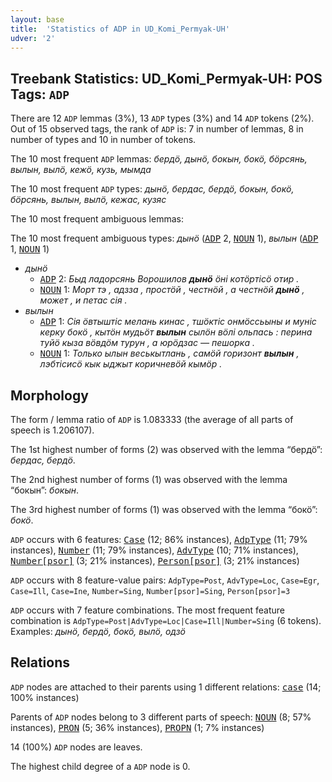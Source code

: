 ```yaml
---
layout: base
title:  'Statistics of ADP in UD_Komi_Permyak-UH'
udver: '2'
---
```


## Treebank Statistics: UD_Komi_Permyak-UH: POS Tags: `ADP`

There are 12 `ADP` lemmas (3%), 13 `ADP` types (3%) and 14 `ADP` tokens (2%).
Out of 15 observed tags, the rank of `ADP` is: 7 in number of lemmas, 8 in number of types and 10 in number of tokens.

The 10 most frequent `ADP` lemmas: <em>бердӧ, дынӧ, бокын, бокӧ, бӧрсянь, вылын, вылӧ, кежӧ, кузь, мымда</em>

The 10 most frequent `ADP` types:  <em>дынӧ, бердас, бердӧ, бокын, бокӧ, бӧрсянь, вылын, вылӧ, кежас, кузяс</em>

The 10 most frequent ambiguous lemmas: 

The 10 most frequent ambiguous types:  <em>дынӧ</em> (<tt><a href="koi_uh-pos-ADP.html">ADP</a></tt> 2, <tt><a href="koi_uh-pos-NOUN.html">NOUN</a></tt> 1), <em>вылын</em> (<tt><a href="koi_uh-pos-ADP.html">ADP</a></tt> 1, <tt><a href="koi_uh-pos-NOUN.html">NOUN</a></tt> 1)


* <em>дынӧ</em>
  * <tt><a href="koi_uh-pos-ADP.html">ADP</a></tt> 2: <em>Быд лaдopcянь Ворошилов <b>дынӧ</b> ӧні кoтӧpтіcӧ oтиp .</em>
  * <tt><a href="koi_uh-pos-NOUN.html">NOUN</a></tt> 1: <em>Морт тэ , адзза , простӧй , честнӧй , а честнӧй <b>дынӧ</b> , может , и петас сія .</em>
* <em>вылын</em>
  * <tt><a href="koi_uh-pos-ADP.html">ADP</a></tt> 1: <em>Сія ӧвтыштіс мелань кинас , тшӧктіс онмӧссьыны и муніс керку бокӧ , кытӧн мудьӧт <b>вылын</b> сылӧн вӧлі ольпась : перина туйӧ кыза вӧвдӧм турун , а юрӧдзас — пешорка .</em>
  * <tt><a href="koi_uh-pos-NOUN.html">NOUN</a></tt> 1: <em>Только ылын веськытлань , самӧй горизонт <b>вылын</b> , лэбтіcиcӧ кык ыджыт коричневӧй кымӧp .</em>

## Morphology

The form / lemma ratio of `ADP` is 1.083333 (the average of all parts of speech is 1.206107).

The 1st highest number of forms (2) was observed with the lemma “бердӧ”: <em>бердас, бердӧ</em>.

The 2nd highest number of forms (1) was observed with the lemma “бокын”: <em>бокын</em>.

The 3rd highest number of forms (1) was observed with the lemma “бокӧ”: <em>бокӧ</em>.

`ADP` occurs with 6 features: <tt><a href="koi_uh-feat-Case.html">Case</a></tt> (12; 86% instances), <tt><a href="koi_uh-feat-AdpType.html">AdpType</a></tt> (11; 79% instances), <tt><a href="koi_uh-feat-Number.html">Number</a></tt> (11; 79% instances), <tt><a href="koi_uh-feat-AdvType.html">AdvType</a></tt> (10; 71% instances), <tt><a href="koi_uh-feat-Number-psor.html">Number[psor]</a></tt> (3; 21% instances), <tt><a href="koi_uh-feat-Person-psor.html">Person[psor]</a></tt> (3; 21% instances)

`ADP` occurs with 8 feature-value pairs: `AdpType=Post`, `AdvType=Loc`, `Case=Egr`, `Case=Ill`, `Case=Ine`, `Number=Sing`, `Number[psor]=Sing`, `Person[psor]=3`

`ADP` occurs with 7 feature combinations.
The most frequent feature combination is `AdpType=Post|AdvType=Loc|Case=Ill|Number=Sing` (6 tokens).
Examples: <em>дынӧ, бердӧ, бокӧ, вылӧ, одзӧ</em>


## Relations

`ADP` nodes are attached to their parents using 1 different relations: <tt><a href="koi_uh-dep-case.html">case</a></tt> (14; 100% instances)

Parents of `ADP` nodes belong to 3 different parts of speech: <tt><a href="koi_uh-pos-NOUN.html">NOUN</a></tt> (8; 57% instances), <tt><a href="koi_uh-pos-PRON.html">PRON</a></tt> (5; 36% instances), <tt><a href="koi_uh-pos-PROPN.html">PROPN</a></tt> (1; 7% instances)

14 (100%) `ADP` nodes are leaves.

The highest child degree of a `ADP` node is 0.

